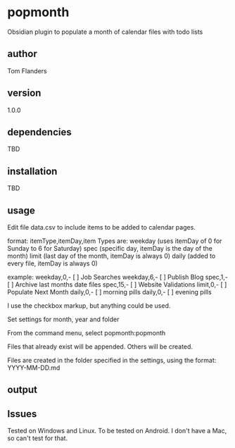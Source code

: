 # popmonth
Obsidian plugin to populate a month of calendar files with todo lists

## author
Tom Flanders

## version
1.0.0

## dependencies
TBD

## installation
TBD

## usage
Edit file data.csv to include items to be added to calendar pages.

format:
itemType,itemDay,item
Types are: 
    weekday (uses itemDay of 0 for Sunday to 6 for Saturday)
    spec (specific day, itemDay is the day of the month)
    limit (last day of the month, itemDay is always 0)
    daily (added to every file, itemDay is always 0)

example:
weekday,0,- [ ] Job Searches
weekday,6,- [ ] Publish Blog
spec,1,- [ ] Archive last months date files
spec,15,- [ ] Website Validations
limit,0,- [ ] Populate Next Month
daily,0,- [ ] morning pills
daily,0,- [ ] evening pills

I use the checkbox markup, but anything could be used.

Set settings for month, year and folder

From the command menu, select popmonth:popmonth

Files that already exist will be appended. Others will be created.

Files are created in the folder specified in the settings, using the format: YYYY-MM-DD.md


## output

## Issues
Tested on Windows and Linux. 
To be tested on Android.
I don't have a Mac, so can't test for that.
